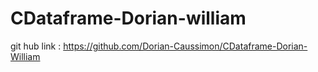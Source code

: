# CDataframe-Dorian-william
git hub link : https://github.com/Dorian-Caussimon/CDataframe-Dorian-William
